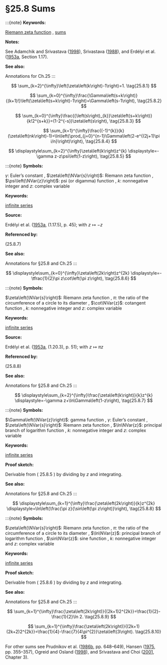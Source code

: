# §25.8 Sums

:::{note}
**Keywords:**

[Riemann zeta function](http://dlmf.nist.gov/search/search?q=Riemann%20zeta%20function) , [sums](http://dlmf.nist.gov/search/search?q=sums)

**Notes:**

See Adamchik and Srivastava ([1998](./bib/index.html#bib29 "Some series of the zeta and related functions")), Srivastava ([1988](./bib/S.html#bib2151 "Sums of certain series of the Riemann zeta function")), and Erdélyi et al. ([1953a](./bib/E.html#bib751 "Higher Transcendental Functions. Vol. I"), Section 1.17).

**See also:**

Annotations for Ch.25
:::


<a id="E1"></a>
$$
\sum_{k=2}^{\infty}\left(\zeta\left(k\right)-1\right)=1. \tag{25.8.1}
$$


<a id="E2"></a>
$$
\sum_{k=0}^{\infty}\frac{\Gamma\left(s+k\right)}{(k+1)!}\left(\zeta\left(s+k\right)-1\right)=\Gamma\left(s-1\right), \tag{25.8.2}
$$


<a id="E3"></a>
$$
\sum_{k=0}^{\infty}\frac{{\left(s\right)_{k}}\zeta\left(s+k\right)}{k!2^{s+k}}=(1-2^{-s})\zeta\left(s\right), \tag{25.8.3}
$$


<a id="E4"></a>
$$
\sum_{k=1}^{\infty}\frac{(-1)^{k}}{k}(\zeta\left(nk\right)-1)=\ln\left(\prod_{j=0}^{n-1}\Gamma\left(2-e^{(2j+1)\pi i/n}\right)\right), \tag{25.8.4}
$$

<a id="EGx1"></a>

$$
\displaystyle\sum_{k=2}^{\infty}\zeta\left(k\right)z^{k} \displaystyle=-\gamma z-z\psi\left(1-z\right), \tag{25.8.5}
$$

:::{note}
**Symbols:**

$\gamma$: Euler’s constant , $\zeta\left(\NVar{s}\right)$: Riemann zeta function , $\psi\left(\NVar{z}\right)$: psi (or digamma) function , $k$: nonnegative integer and $z$: complex variable

**Keywords:**

[infinite series](http://dlmf.nist.gov/search/search?q=infinite%20series)

**Source:**

Erdélyi et al. ([1953a](./bib/E.html#bib751 "Higher Transcendental Functions. Vol. I"), (1.17.5), p. 45); with $z\mapsto-z$

**Referenced by:**

(25.8.7)

**See also:**

Annotations for §25.8 and Ch.25
:::

$$
\displaystyle\sum_{k=0}^{\infty}\zeta\left(2k\right)z^{2k} \displaystyle=-\tfrac{1}{2}\pi z\cot\left(\pi z\right), \tag{25.8.6}
$$

:::{note}
**Symbols:**

$\zeta\left(\NVar{s}\right)$: Riemann zeta function , $\pi$: the ratio of the circumference of a circle to its diameter , $\cot\NVar{z}$: cotangent function , $k$: nonnegative integer and $z$: complex variable

**Keywords:**

[infinite series](http://dlmf.nist.gov/search/search?q=infinite%20series)

**Source:**

Erdélyi et al. ([1953a](./bib/E.html#bib751 "Higher Transcendental Functions. Vol. I"), (1.20.3), p. 51); with $z\mapsto\pi z$

**Referenced by:**

(25.8.8)

**See also:**

Annotations for §25.8 and Ch.25
:::

$$
\displaystyle\sum_{k=2}^{\infty}\frac{\zeta\left(k\right)}{k}z^{k} \displaystyle=-\gamma z+\ln\Gamma\left(1-z\right), \tag{25.8.7}
$$

:::{note}
**Symbols:**

$\Gamma\left(\NVar{z}\right)$: gamma function , $\gamma$: Euler’s constant , $\zeta\left(\NVar{s}\right)$: Riemann zeta function , $\ln\NVar{z}$: principal branch of logarithm function , $k$: nonnegative integer and $z$: complex variable

**Keywords:**

[infinite series](http://dlmf.nist.gov/search/search?q=infinite%20series)

**Proof sketch:**

Derivable from ( 25.8.5 ) by dividing by $z$ and integrating.

**See also:**

Annotations for §25.8 and Ch.25
:::

$$
\displaystyle\sum_{k=1}^{\infty}\frac{\zeta\left(2k\right)}{k}z^{2k} \displaystyle=\ln\left(\frac{\pi z}{\sin\left(\pi z\right)}\right), \tag{25.8.8}
$$

:::{note}
**Symbols:**

$\zeta\left(\NVar{s}\right)$: Riemann zeta function , $\pi$: the ratio of the circumference of a circle to its diameter , $\ln\NVar{z}$: principal branch of logarithm function , $\sin\NVar{z}$: sine function , $k$: nonnegative integer and $z$: complex variable

**Keywords:**

[infinite series](http://dlmf.nist.gov/search/search?q=infinite%20series)

**Proof sketch:**

Derivable from ( 25.8.6 ) by dividing by $z$ and integrating.

**See also:**

Annotations for §25.8 and Ch.25
:::


<a id="E9"></a>
$$
\sum_{k=1}^{\infty}\frac{\zeta\left(2k\right)}{(2k+1)2^{2k}}=\frac{1}{2}-\frac{1}{2}\ln 2. \tag{25.8.9}
$$


<a id="E10"></a>
$$
\sum_{k=1}^{\infty}\frac{\zeta\left(2k\right)}{(2k+1)(2k+2)2^{2k}}=\frac{1}{4}-\frac{7}{4\pi^{2}}\zeta\left(3\right). \tag{25.8.10}
$$

For other sums see Prudnikov et al. ([1986b](./bib/P.html#bib1903 "Integrals and Series: Special Functions, Vol. 2"), pp. 648–649), Hansen ([1975](./bib/H.html#bib1035 "A Table of Series and Products"), pp. 355–357), Ogreid and Osland ([1998](./bib/O.html#bib1750 "Summing one- and two-dimensional series related to the Euler series")), and Srivastava and Choi ([2001](./bib/S.html#bib2152 "Series Associated with the Zeta and Related Functions"), Chapter 3).
